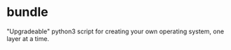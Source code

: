 # bundle

"Upgradeable" python3 script for creating your own operating system, one layer at a time.
